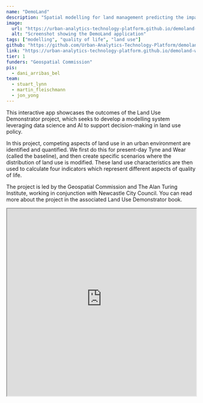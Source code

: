 ```yaml
---
name: "DemoLand"
description: "Spatial modelling for land management predicting the impact of large-scale planning and land use changes on the quality of life."
image:
  url: "https://urban-analytics-technology-platform.github.io/demoland-web/assets/map-7fd64ded.png"
  alt: "Screenshot showing the DemoLand application"
tags: ["modelling", "quality of life", "land use"]
github: "https://github.com/Urban-Analytics-Technology-Platform/demoland-web"
link: "https://urban-analytics-technology-platform.github.io/demoland-web/#10.05/54.94/-1.59"
tier: 1
funders: "Geospatial Commission"
pis:
  - dani_arribas_bel
team:
  - stuart_lynn
  - martin_fleischmann
  - jon_yong
---
```


This interactive app showcases the outcomes of the Land Use Demonstrator project, which seeks to develop a modelling system leveraging data science and AI to support decision-making in land use policy.

In this project, competing aspects of land use in an urban environment are identified and quantified. We first do this for present-day Tyne and Wear (called the baseline), and then create specific scenarios where the distribution of land use is modified. These land use characteristics are then used to calculate four indicators which represent different aspects of quality of life.

The project is led by the Geospatial Commission and The Alan Turing Institute, working in conjunction with Newcastle City Council. You can read more about the project in the associated Land Use Demonstrator book.

<iframe style="width:100%;min-height:500px" src="https://urban-analytics-technology-platform.github.io/demoland-web/#10.05/54.94/-1.59" title="demoland"/>
